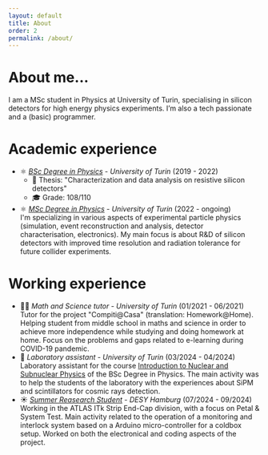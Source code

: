 ```yaml
---
layout: default
title: About
order: 2
permalink: /about/
---
```


# About me...
I am a MSc student in Physics at University of Turin, specialising in silicon detectors for high energy physics experiments. I’m also a tech passionate and a (basic) programmer.

# Academic experience
- ⚛️ [*BSc Degree in Physics*](https://fisica.campusnet.unito.it/do/home.pl) - _University of Turin_ (2019 - 2022)
  - 📜  Thesis: "Characterization and data analysis on resistive silicon detectors"
  - :mortar_board: Grade: 108/110
- ⚛️ [*MSc Degree in Physics*](https://www.fisicamagistrale.unito.it/do/home.pl) - _University of Turin_ (2022 - ongoing)<br>
  I'm specializing in various aspects of experimental particle physics (simulation, event reconstruction and analysis, detector characterisation, electronics). My main focus is about R&D of silicon detectors with improved time resolution and radiation tolerance for future collider experiments.

# Working experience 
- :teacher: *Math and Science tutor* - _University of Turin_ (01/2021 - 06/2021)<br>
  Tutor for the project "Compiti@Casa" (translation: Homework@Home).
  Helping student from middle school in maths and science in order to achieve more independence while studying and doing homework at home. 
  Focus on the problems and gaps related to e-learning during COVID-19 pandemic.
- :telescope: *Laboratory assistant* - _University of Turin_ (03/2024 - 04/2024)<br>
  Laboratory assistant for the course [Introduction to Nuclear and Subnuclear Physics](https://fisica.campusnet.unito.it/do/corsi.pl/Show?_id=e34b) of the BSc Degree in Physics.
  The main activity was to help the students of the laboratory with the experiences about SiPM and scintillators for cosmic rays detection.
- :sunny: [*Summer Reasearch Student*](https://www.desy.de/f/students/summer_home_2024_final.html) - _DESY Hamburg_ (07/2024 - 09/2024)<br>
  Working in the ATLAS ITk Strip End-Cap division, with a focus on Petal & System Test.
  Main activity related to the operation of a monitoring and interlock system based on a Arduino micro-controller for a coldbox setup.
  Worked on both the electronical and coding aspects of the project.
